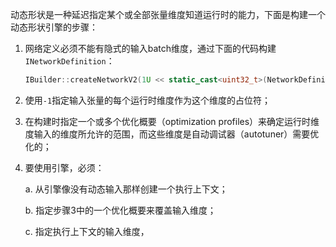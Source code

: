 动态形状是一种延迟指定某个或全部张量维度知道运行时的能力，下面是构建一个动态形状引擎的步骤：

1. 网络定义必须不能有隐式的输入batch维度，通过下面的代码构建`INetworkDefinition`：

   ```cpp
   IBuilder::createNetworkV2(1U << static_cast<uint32_t>(NetworkDefinitionCreationFlag::kEXPLICIT_BATCH));
   ```

2. 使用`-1`指定输入张量的每个运行时维度作为这个维度的占位符；

3. 在构建时指定一个或多个优化概要（optimization profiles）来确定运行时维度输入的维度所允许的范围，而这些维度是自动调试器（autotuner）需要优化的；

4. 要使用引擎，必须：

   a. 从引擎像没有动态输入那样创建一个执行上下文；

   b. 指定步骤3中的一个优化概要来覆盖输入维度；

   c. 指定执行上下文的输入维度，